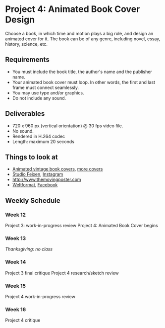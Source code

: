 # Project 4: Animated Book Cover Design

Choose a book, in which time and motion plays a big role, and design an animated cover for it. The book can be of any genre, including novel, essay, history, science, etc.


## Requirements
- You must include the book title, the author's name and the publisher name.
- Your animated book cover must loop. In other words, the first and last frame must connect seamlessly.
- You may use type and/or graphics.
- Do not include any sound.


## Deliverables
- 720 x 960 px (vertical orientation) @ 30 fps video file.
- No sound.
- Rendered in H.264 codec
- Length: maximum 20 seconds


## Things to look at
- [Animated vintage book covers](https://vimeo.com/141891887), [more covers](https://vimeo.com/228577316)
- [Studio Feixen](http://www.studiofeixen.ch), [Instagram](https://www.instagram.com/studiofeixen/)
- http://www.themovingposter.com
- [Weltformat](http://weltform.at), [Facebook](https://www.facebook.com/weltformat/)



## Weekly Schedule

### Week 12
Project 3: work-in-progress review
Project 4: Animated Book Cover begins

### Week 13
*Thanksgiving: no class*

### Week 14
Project 3 final critique
Project 4 research/sketch review

### Week 15
Project 4 work-in-progress review

### Week 16
Project 4 critique
